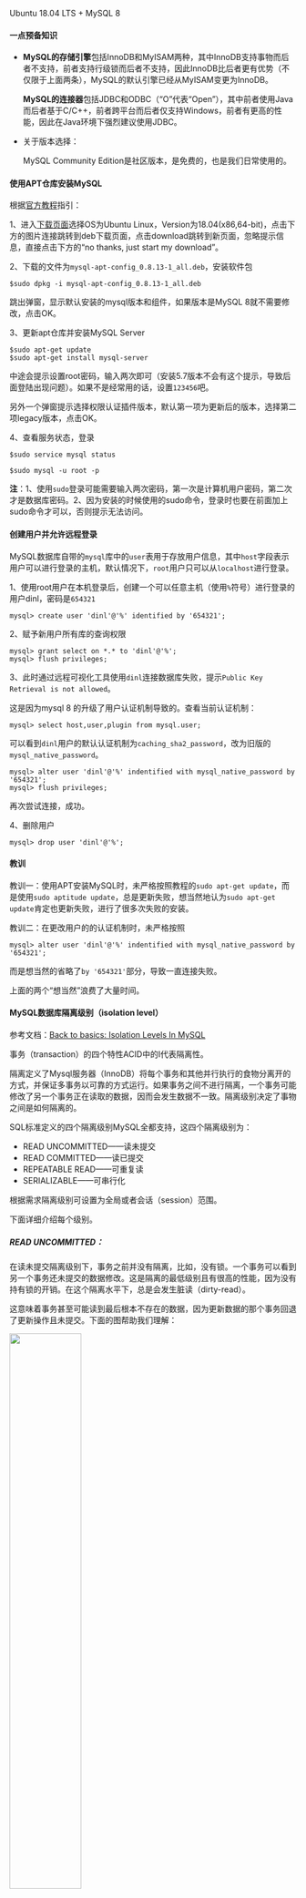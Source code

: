 Ubuntu 18.04 LTS + MySQL 8



#### 一点预备知识

* **MySQL的存储引擎**包括InnoDB和MyISAM两种，其中InnoDB支持事物而后者不支持，前者支持行级锁而后者不支持，因此InnoDB比后者更有优势（不仅限于上面两条），MySQL的默认引擎已经从MyISAM变更为InnoDB。

  **MySQL的连接器**包括JDBC和ODBC（“O”代表“Open”），其中前者使用Java而后者基于C/C++，前者跨平台而后者仅支持Windows，前者有更高的性能，因此在Java环境下强烈建议使用JDBC。

* 关于版本选择：

  MySQL Community Edition是社区版本，是免费的，也是我们日常使用的。

#### 使用APT仓库安装MySQL

根据[官方教程](https://dev.mysql.com/doc/mysql-apt-repo-quick-guide/en/)指引：

1、进入[下载页面](https://dev.mysql.com/downloads/mysql/)选择OS为Ubuntu Linux，Version为18.04(x86,64-bit)，点击下方的图片连接跳转到deb下载页面，点击download跳转到新页面，忽略提示信息，直接点击下方的“no thanks, just start my download”。

2、下载的文件为`mysql-apt-config_0.8.13-1_all.deb`，安装软件包

```shell
$sudo dpkg -i mysql-apt-config_0.8.13-1_all.deb
```

跳出弹窗，显示默认安装的mysql版本和组件，如果版本是MySQL 8就不需要修改，点击OK。

3、更新apt仓库并安装MySQL Server

```shell
$sudo apt-get update
$sudo apt-get install mysql-server
```

中途会提示设置root密码，输入两次即可（安装5.7版本不会有这个提示，导致后面登陆出现问题）。如果不是经常用的话，设置`123456`吧。

另外一个弹窗提示选择权限认证插件版本，默认第一项为更新后的版本，选择第二项legacy版本，点击OK。

4、查看服务状态，登录

```shell
$sudo service mysql status
```

```shell
$sudo mysql -u root -p
```

**注**：1、使用`sudo`登录可能需要输入两次密码，第一次是计算机用户密码，第二次才是数据库密码。2、因为安装的时候使用的sudo命令，登录时也要在前面加上sudo命令才可以，否则提示无法访问。

#### 创建用户并允许远程登录

MySQL数据库自带的`mysql`库中的`user`表用于存放用户信息，其中`host`字段表示用户可以进行登录的主机，默认情况下，`root`用户只可以从`localhost`进行登录。

1、使用root用户在本机登录后，创建一个可以任意主机（使用`%`符号）进行登录的用户dinl，密码是`654321`

```mysql
mysql> create user 'dinl'@'%' identified by '654321';
```

2、赋予新用户所有库的查询权限

```mysql
mysql> grant select on *.* to 'dinl'@'%';
mysql> flush privileges;
```

3、此时通过远程可视化工具使用`dinl`连接数据库失败，提示`Public Key Retrieval is not allowed`。

这是因为mysql 8 的升级了用户认证机制导致的。查看当前认证机制：

```mysql
mysql> select host,user,plugin from mysql.user;
```

可以看到`dinl`用户的默认认证机制为`caching_sha2_password`，改为旧版的`mysql_native_password`。

```mysql
mysql> alter user 'dinl'@'%' indentified with mysql_native_password by '654321';
mysql> flush privileges;
```

再次尝试连接，成功。

4、删除用户

```mysql
mysql> drop user 'dinl'@'%';
```



#### 教训

教训一：使用APT安装MySQL时，未严格按照教程的`sudo apt-get update`，而是使用`sudo aptitude update`，总是更新失败，想当然地认为`sudo apt-get update`肯定也更新失败，进行了很多次失败的安装。

教训二：在更改用户的的认证机制时，未严格按照

```mysql
mysql> alter user 'dinl'@'%' indentified with mysql_native_password by '654321';
```

而是想当然的省略了`by '654321'`部分，导致一直连接失败。

上面的两个“想当然”浪费了大量时间。



#### MySQL数据库隔离级别（isolation level）

参考文档：[Back to basics: Isolation Levels In MySQL](https://mydbops.wordpress.com/2018/06/22/back-to-basics-isolation-levels-in-mysql/)

事务（transaction）的四个特性ACID中的I代表隔离性。

隔离定义了Mysql服务器（InnoDB）将每个事务和其他并行执行的食物分离开的方式，并保证多事务以可靠的方式运行。如果事务之间不进行隔离，一个事务可能修改了另一个事务正在读取的数据，因而会发生数据不一致。隔离级别决定了事物之间是如何隔离的。

SQL标准定义的四个隔离级别MySQL全都支持，这四个隔离级别为：

* READ UNCOMMITTED——读未提交
* READ COMMITTED——读已提交
* REPEATABLE READ——可重复读
* SERIALIZABLE——可串行化

根据需求隔离级别可设置为全局或者会话（session）范围。

下面详细介绍每个级别。

##### READ UNCOMMITTED：

在读未提交隔离级别下，事务之前并没有隔离，比如，没有锁。一个事务可以看到另一个事务还未提交的数据修改。这是隔离的最低级别且有很高的性能，因为没有持有锁的开销。在这个隔离水平下，总是会发生脏读（dirty-read）。

这意味着事务甚至可能读到最后根本不存在的数据，因为更新数据的那个事务回退了更新操作且未提交。下面的图帮助我们理解：

<img src="./pics/dirty_read.png" width="50%">

##### READ COMMITTED

在读已提交隔离级别下，避免了脏读的现象，以为任何未提交的更新对其他事务是不可见的。这是大部分流行的RDBMS软件默认的隔离级别，但MySQL不是。

在这个隔离级别下，每一个SELECT操作都使用在其执行之前的已提交数据的快照。现在，因为每次SELECT的操作都有自己的快照，相同的SELECT操作在同一个事务中执行多次（期间其他事务可能提交了数据的更新），可能返回不同的结果集。这个现象称为不可重复读（non-repeatable read）。

<img src="./pics/non_repeatable_read.png" width="50%">

##### REPEATABLE READ

在可重复读隔离级别下，避免了不可重复读的现象。这是MySQL的默认隔离级别。在这样的隔离级别下，同一个事务执行期间同样的SELECT操作执行多次返回同样的结果。

它是这样工作的，在事务期间SELECT第一次执行的时候获取快照，在该事务期间再次执行相同的SELECT时仍旧使用第一次获取的快照。在这样的隔离级别下的事务不会考虑其他事务对数据的修改，无论更新操作是否提交。这保证了读的一致性。维护快照需要额外的开销并影响性能。

尽管这样的隔离级别解决了不可重复读，但带来了另一个问题：幻读（phantom reads）。

幽灵（phantom）是指一行数据出现在了以前不可见的地方。InnoDB和XtraDB使用多版本并发控制（multi-version concurrency control）解决了幻读问题（所以此时可重复读是可靠的隔离级别）。

可重复读是MySQL默认的事务隔离级别。

<img src="./pics/phantom_read.png" width="50%">

##### SERIALIZABLE

可串行化完全隔离的事务对其他事务的影响。这和带有附加限制的可重复读类似，一个事务选择的行不能被其他事务修改直到第一个事务结束。这避免了幻读现象。这个隔离级别是可行的最强的隔离级别。














